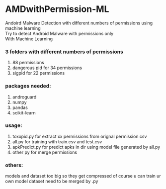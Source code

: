 # AMDwithPermission-ML
Andoird Malware Detection with different numbers of permissions using machine learning  
Try to detect Android Malware with permissions only  
With Machine Learning  

### 3 folders with different numbers of permissions  

1. 88 permissions  
2. dangerous pid for 34 permissions  
3. sigpid for 22 permissions  

### packages needed:

1. androguard
2. numpy
3. pandas
4. scikit-learn

### usage:

1. toxxpid.py for extract xx permissions from orignal permission csv
2. all.py for training with train.csv and test.csv
3. apkPredict.py for predict apks in dir using model file generated by all.py
4. other py for merge permissions

### others:

models and dataset too big so they get compressed
of course u can train ur own model 
dataset need to be merged by .py
